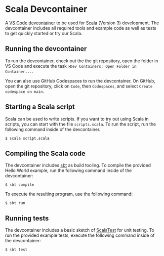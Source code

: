 # Scala Devcontainer

A [VS Code](https://code.visualstudio.com) [devcontainer](https://containers.dev) 
to be used for [Scala](https://www.scala-lang.org) (Version 3) development. The
devcontainer includes all required tools and example code as well as tests to get
quickly started or try our Scala.

## Running the devcontainer

To run the devcontainer, check out the the git repository, open the folder in
VS Code and execute the task `>Dev Containers: Open Folder in Container...`.

You can also use GitHub Codespaces to run the devcontainer. On GitHub, open the
git repository, click on `Code`, then `Codespaces`, and select `Create codespace
on main`.

## Starting a Scala script

Scala can be used to write scripts. If you want to try out using Scala in scripts,
you can start with the file `scripts.scala`. To run the script, run the following
command inside of the devcontainer.

```
$ scala script.scala
```

## Compiling the Scala code

The devcontainer includes [sbt](https://www.scala-sbt.org) as build tooling. To
compile the provided Hello World example, run the following command inside of 
the devcontainer:

```
$ sbt compile
```

To execute the resulting program, use the following command:

```
$ sbt run
```

## Running tests

The devcontainer includes a basic sketch of [ScalaTest](https://www.scalatest.org)
for unit testing. To run the provided example tests, execute the following command
inside of the devcontainer:

```
$ sbt test
```
